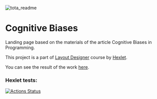 ![tota_readme](https://user-images.githubusercontent.com/101742125/194591613-f01227d6-6543-4665-8431-bca1f1cc7abb.png)
# Cognitive Biases 

Landing page based on the materials of the article Cognitive Biases in Programming.

This project is a part of [Layout Designer](https://ru.hexlet.io/professions/layout-designer) course by [Hexlet](https://ru.hexlet.io/).

You can see the result of the work [here](https://hawkprimarch.github.io/Cognitive-Distortions/src/).
### Hexlet tests:
[![Actions Status](https://github.com/hawkprimarch/Cognitive-Distortions/workflows/hexlet-check/badge.svg)](https://github.com/hawkprimarch/Cognitive-Distortions/actions)
